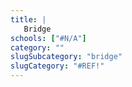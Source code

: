 ```yaml
---
title: |
   Bridge
schools: ["#N/A"]
category: ""
slugSubcategory: "bridge"
slugCategory: "#REF!"
---
```


